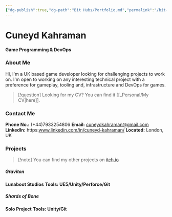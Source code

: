 ```yaml
---
{"dg-publish":true,"dg-path":"Bit Hubs/Portfolio.md","permalink":"/bit-hubs/portfolio/","hide":true,"noteIcon":"1"}
---
```


# **Cuneyd Kahraman**
**Game Programming & DevOps**

### About Me
Hi, I'm a UK based game developer looking for challenging projects to work on. I'm open to working on any interesting technical project with a preference for gameplay, tooling and, infrastructure and DevOps for games.

>[!question] Looking for my CV? You can find it [[_Personal/My CV\|here]].

### Contact Me

**Phone No.:** (+44)7933254806
**Email:** cuneydkahraman@gmail.com 
**LinkedIn:** https:www.linkedin.com/in/cuneyd-kahraman/ 
**Located:** London, UK

### Projects

> [!note] You can find my other projects on [itch.io](https://b1nary-b0b.itch.io/)

##### Graviton
**Lunaboot Studios**
**Tools: UE5/Unity/Perforce/Git**



##### Shards of Bone
**Solo Project**
**Tools: Unity/Git**




